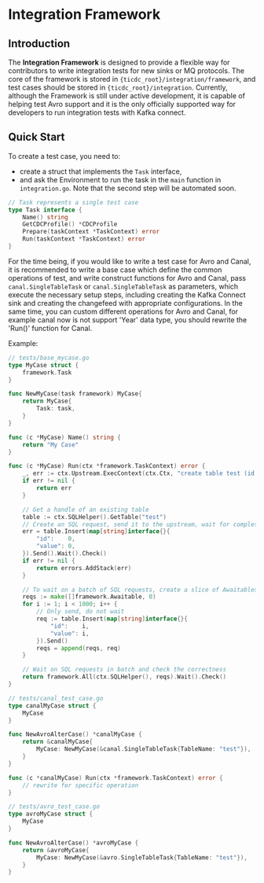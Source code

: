 # Integration Framework

## Introduction
The **Integration Framework** is designed to provide a flexible way for contributors to write integration tests for new sinks or MQ protocols. The core of the framework is stored in `{ticdc_root}/integration/framework`, and test cases should be stored in `{ticdc_root}/integration`. Currently, although the Framework is still under active development, it is capable of helping test Avro support and it is the only officially supported way for developers to run integration tests with Kafka connect.

## Quick Start
To create a test case, you need to:
- create a struct that implements the `Task` interface,
- and ask the Environment to run the task in the `main` function in `integration.go`.
Note that the second step will be automated soon.

```go
// Task represents a single test case
type Task interface {
	Name() string
	GetCDCProfile() *CDCProfile
	Prepare(taskContext *TaskContext) error
	Run(taskContext *TaskContext) error
}
```
For the time being, if you would like to write a test case for Avro and Canal, it is recommended to write a base case which define the common operations of test, and write construct functions for Avro and Canal, pass `canal.SingleTableTask` or `canal.SingleTableTask` as parameters, which execute the necessary setup steps, including creating the Kafka Connect sink and creating the changefeed with appropriate configurations. In the same time, you can custom different operations for Avro and Canal, for example canal now is not support 'Year' data type, you should rewrite the 'Run()' function for Canal.


Example:
```go
// tests/base_mycase.go
type MyCase struct {
	framework.Task
}

func NewMyCase(task framework) MyCase{
	return MyCase{
        Task: task,  
    }   
}

func (c *MyCase) Name() string {
	return "My Case"
}

func (c *MyCase) Run(ctx *framework.TaskContext) error {
	_, err := ctx.Upstream.ExecContext(ctx.Ctx, "create table test (id int primary key, value int)")
	if err != nil {
		return err
	}

	// Get a handle of an existing table
	table := ctx.SQLHelper().GetTable("test")
	// Create an SQL request, send it to the upstream, wait for completion and check the correctness of replication
	err = table.Insert(map[string]interface{}{
		"id":    0,
		"value": 0,
	}).Send().Wait().Check()
	if err != nil {
		return errors.AddStack(err)
	}

	// To wait on a batch of SQL requests, create a slice of Awaitables
	reqs := make([]framework.Awaitable, 0)
	for i := 1; i < 1000; i++ {
		// Only send, do not wait
		req := table.Insert(map[string]interface{}{
			"id":    i,
			"value": i,
		}).Send()
		reqs = append(reqs, req)
	}

	// Wait on SQL requests in batch and check the correctness
	return framework.All(ctx.SQLHelper(), reqs).Wait().Check()
}

// tests/canal_test_case.go
type canalMyCase struct {
	MyCase
}

func NewAvroAlterCase() *canalMyCase {
	return &canalMyCase{
		MyCase: NewMyCase(&canal.SingleTableTask{TableName: "test"}),
	}
}

func (c *canalMyCase) Run(ctx *framework.TaskContext) error {
    // rewrite for specific operation
}

// tests/avro_test_case.go
type avroMyCase struct {
	MyCase
}

func NewAvroAlterCase() *avroMyCase {
	return &avroMyCase{
		MyCase: NewMyCase(&avro.SingleTableTask{TableName: "test"}),
	}
}
```
